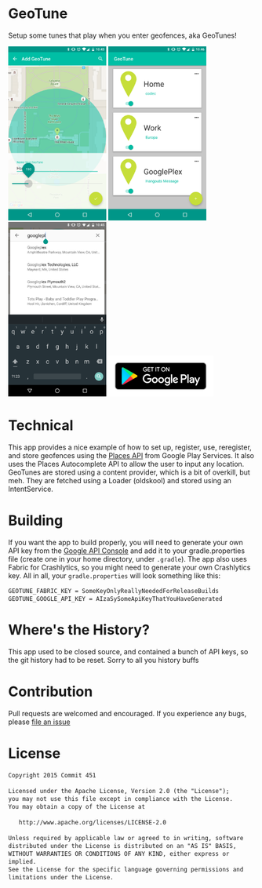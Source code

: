 # GeoTune

Setup some tunes that play when you enter geofences, aka GeoTunes!

<img src="/art/screenshot-1.png?raw=true" width="200px">
<img src="/art/screenshot-2.png?raw=true" width="200px">
<img src="/art/screenshot-3.png?raw=true" width="200px">

<a href="https://play.google.com/store/apps/details?id=com.jawnnypoo.geotune">
  <img alt="Get it on Google Play"
       src="art/google-play-badge-small.png?raw=true" />
</a>

# Technical
This app provides a nice example of how to set up, register, use, reregister, and store geofences using the [Places API](https://developers.google.com/places/android-api/) from Google Play Services. It also uses the Places Autocomplete API to allow the user to input any location. GeoTunes are stored using a content provider, which is a bit of overkill, but meh. They are fetched using a Loader (oldskool) and stored using an IntentService.

# Building
If you want the app to build properly, you will need to generate your own API key from the  [Google API Console](https://console.developers.google.com/) and add it to your gradle.properties file (create one in your home directory, under `.gradle`). The app also uses Fabric for Crashlytics, so you might need to generate your own Crashlytics key. All in all, your `gradle.properties` will look something like this:
```Gradle
GEOTUNE_FABRIC_KEY = SomeKeyOnlyReallyNeededForReleaseBuilds
GEOTUNE_GOOGLE_API_KEY = AIzaSySomeApiKeyThatYouHaveGenerated
```

# Where's the History?
This app used to be closed source, and contained a bunch of API keys, so the git history had to be reset. Sorry to all you history buffs

# Contribution
Pull requests are welcomed and encouraged. If you experience any bugs, please [file an issue](https://github.com/Commit451/GeoTune/issues/new)

License
=======

    Copyright 2015 Commit 451

    Licensed under the Apache License, Version 2.0 (the "License");
    you may not use this file except in compliance with the License.
    You may obtain a copy of the License at

       http://www.apache.org/licenses/LICENSE-2.0

    Unless required by applicable law or agreed to in writing, software
    distributed under the License is distributed on an "AS IS" BASIS,
    WITHOUT WARRANTIES OR CONDITIONS OF ANY KIND, either express or implied.
    See the License for the specific language governing permissions and
    limitations under the License.
